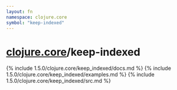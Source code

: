 ```yaml
---
layout: fn
namespace: clojure.core
symbol: "keep-indexed"
---
```


# [clojure.core](../)/keep-indexed

{% include 1.5.0/clojure.core/keep_indexed/docs.md %}
{% include 1.5.0/clojure.core/keep_indexed/examples.md %}
{% include 1.5.0/clojure.core/keep_indexed/src.md %}

